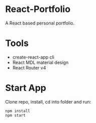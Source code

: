 # React-Portfolio

A React based personal portfolio.

# Tools

- create-react-app cli
- React MDL material design
- React Router v4

# Start App

Clone repo, install, cd into folder and run:

```git
npm install
npm start
```
